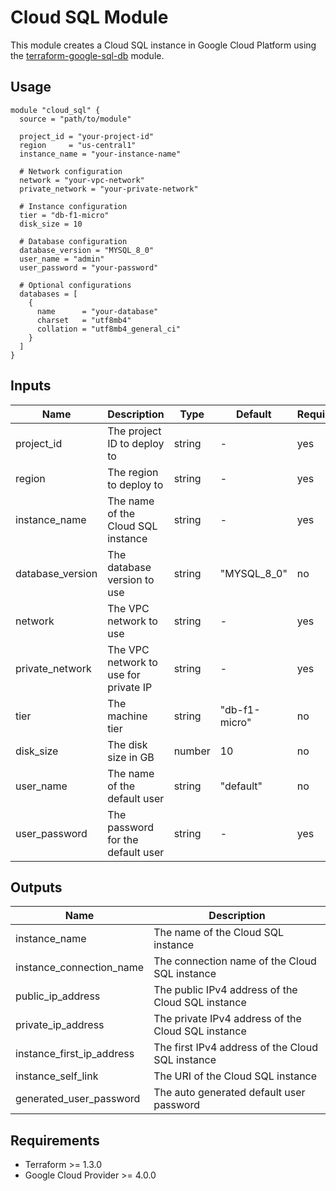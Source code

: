 # Cloud SQL Module

This module creates a Cloud SQL instance in Google Cloud Platform using the [terraform-google-sql-db](https://github.com/terraform-google-modules/terraform-google-sql-db) module.

## Usage

```hcl
module "cloud_sql" {
  source = "path/to/module"

  project_id = "your-project-id"
  region     = "us-central1"
  instance_name = "your-instance-name"
  
  # Network configuration
  network = "your-vpc-network"
  private_network = "your-private-network"
  
  # Instance configuration
  tier = "db-f1-micro"
  disk_size = 10
  
  # Database configuration
  database_version = "MYSQL_8_0"
  user_name = "admin"
  user_password = "your-password"
  
  # Optional configurations
  databases = [
    {
      name      = "your-database"
      charset   = "utf8mb4"
      collation = "utf8mb4_general_ci"
    }
  ]
}
```

## Inputs

| Name | Description | Type | Default | Required |
|------|-------------|------|---------|----------|
| project_id | The project ID to deploy to | string | - | yes |
| region | The region to deploy to | string | - | yes |
| instance_name | The name of the Cloud SQL instance | string | - | yes |
| database_version | The database version to use | string | "MYSQL_8_0" | no |
| network | The VPC network to use | string | - | yes |
| private_network | The VPC network to use for private IP | string | - | yes |
| tier | The machine tier | string | "db-f1-micro" | no |
| disk_size | The disk size in GB | number | 10 | no |
| user_name | The name of the default user | string | "default" | no |
| user_password | The password for the default user | string | - | yes |

## Outputs

| Name | Description |
|------|-------------|
| instance_name | The name of the Cloud SQL instance |
| instance_connection_name | The connection name of the Cloud SQL instance |
| public_ip_address | The public IPv4 address of the Cloud SQL instance |
| private_ip_address | The private IPv4 address of the Cloud SQL instance |
| instance_first_ip_address | The first IPv4 address of the Cloud SQL instance |
| instance_self_link | The URI of the Cloud SQL instance |
| generated_user_password | The auto generated default user password |

## Requirements

- Terraform >= 1.3.0
- Google Cloud Provider >= 4.0.0 